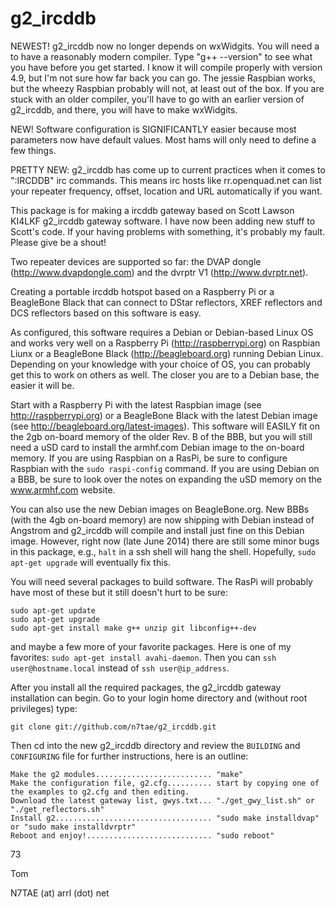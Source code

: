 g2_ircddb
=========

NEWEST! g2_ircddb now no longer depends on wxWidgits. You will need a to have a reasonably modern compiler. Type "g++ --version" to see what you have before you get started. I know it will compile properly with version 4.9, but I'm not sure how far back you can go. The jessie Raspbian works, but the wheezy Raspbian probably will not, at least out of the box. If you are stuck with an older compiler, you'll have to go with an earlier version of g2_ircddb, and there, you will have to make wxWidgits.

NEW! Software configuration is SIGNIFICANTLY easier because most parameters now have default values. Most hams will only need to define a few things.

PRETTY NEW: g2_ircddb has come up to current practices when it comes to ":IRCDDB" irc commands. This means irc hosts like rr.openquad.net can list your repeater frequency, offset, location and URL automatically if you want.

This package is for making a ircddb gateway based on Scott Lawson KI4LKF g2_ircddb gateway software. I have now been adding new stuff to Scott's code. If your having problems with something, it's probably my fault. Please give be a shout!

Two repeater devices are supported so far: the DVAP dongle (http://www.dvapdongle.com) and the dvrptr V1 (http://www.dvrptr.net).

Creating a portable ircddb hotspot based on a Raspberry Pi or a BeagleBone Black that can connect to DStar reflectors, XREF reflectors and DCS reflectors based on this software is easy.

As configured, this software requires a Debian or Debian-based Linux OS and works very well on a Raspberry Pi (http://raspberrypi.org) on Raspbian Liunx or a BeagleBone Black (http://beagleboard.org) running Debian Linux. Depending on your knowledge with your choice of OS, you can probably get this to work on others as well. The closer you are to a Debian base, the easier it will be.

Start with a Raspberry Pi with the latest Raspbian image (see http://raspberrypi.org) or a BeagleBone Black with the latest Debian image (see http://beagleboard.org/latest-images). This software will EASILY fit on the 2gb on-board memory of the older Rev. B of the BBB, but you will still need a uSD card to install the armhf.com Debian image to the on-board memory. If you are using Raspbian on a RasPi, be sure to configure Raspbian with the `sudo raspi-config` command. If you are using Debian on a BBB, be sure to look over the notes on expanding the uSD memory on the www.armhf.com website.

You can also use the new Debian images on BeagleBone.org. New BBBs (with the 4gb on-board memory) are now shipping with Debian instead of Angstrom and g2_ircddb will compile and install just fine on this Debian image. However, right now (late June 2014) there are still some minor bugs in this package, e.g., `halt` in a ssh shell will hang the shell. Hopefully, `sudo apt-get upgrade` will eventually fix this.

You will need several packages to build software. The RasPi will probably have most of these but it still doesn't hurt to be sure:

```
sudo apt-get update
sudo apt-get upgrade
sudo apt-get install make g++ unzip git libconfig++-dev
```

and maybe a few more of your favorite packages. Here is one of my favorites: `sudo apt-get install avahi-daemon`. Then you can `ssh user@hostname.local` instead of `ssh user@ip_address`.

After you install all the required packages, the g2_ircddb gateway installation can begin. Go to your login home directory and (without root privileges) type:
```
git clone git://github.com/n7tae/g2_ircddb.git
```
Then cd into the new g2_ircddb directory and review the `BUILDING` and `CONFIGURING` file for further instructions, here is an outline:
```
Make the g2 modules.......................... "make"
Make the configuration file, g2.cfg.......... start by copying one of the examples to g2.cfg and then editing.
Download the latest gateway list, gwys.txt... "./get_gwy_list.sh" or "./get_reflectors.sh"
Install g2................................... "sudo make installdvap" or "sudo make installdvrptr"
Reboot and enjoy!............................ "sudo reboot"
```

73

Tom

N7TAE (at) arrl (dot) net
